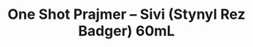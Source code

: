 ---
layout: product
title: "One Shot Prajmer – Sivi (Stynyl Rez Badger) 60mL"
price: "800" 
desc: "Prajmer"
img_path: "/assets/img/A.MIG-2024.webp"
brand: "AMMO"
available: true
special_offer: false
new: false
soon: false
cat: "020000"
subcat: "020100"
subsubcat: "020103"
sifra: "A.MIG-2024"
popular: true
spec: false
---